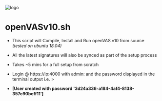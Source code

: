 ![logo](https://github.com/IonizeCbr/openVASv10.sh/blob/master/images.jpeg)
# openVASv10.sh
* This script will Compile, Install and Run openVAS v10 from source _(tested on ubuntu 18.04)_

* All the latest signatures will also be synced as part of the setup process

* Takes ~5 mins for a full setup from scratch

* Login @ https://ip:4000 with admin: and the password displayed in the terminal output i.e. > 

* **[User created with password '3d24a336-a184-4af4-8138-357c90beff11']**
